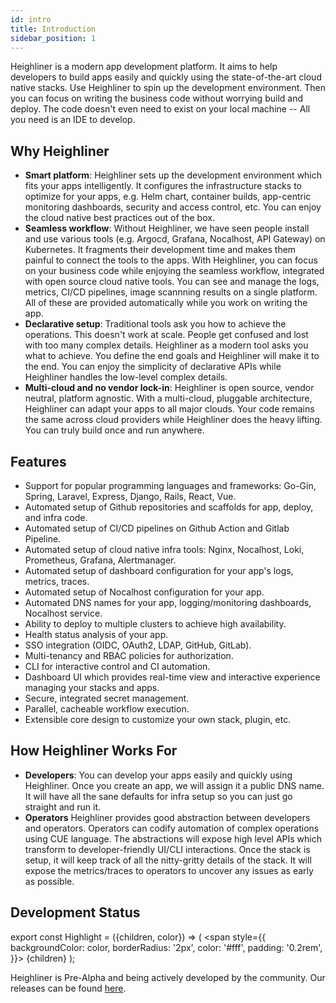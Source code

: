 ```yaml
---
id: intro
title: Introduction
sidebar_position: 1
---
```


Heighliner is a modern app development platform.
It aims to help developers to build apps easily and quickly using the state-of-the-art cloud native stacks.
Use Heighliner to spin up the development environment.
Then you can focus on writing the business code without worrying build and deploy.
The code doesn't even need to exist on your local machine -- All you need is an IDE to develop.

## Why Heighliner

- **Smart platform**:
    Heighliner sets up the development environment which fits your apps intelligently.
    It configures the infrastructure stacks to optimize for your apps, e.g. Helm chart, container builds, app-centric monitoring dashboards, security and access control, etc.
    You can enjoy the cloud native best practices out of the box.
- **Seamless workflow**:
    Without Heighliner, we have seen people install and use various tools (e.g. Argocd, Grafana, Nocalhost, API Gateway) on Kubernetes.
    It fragments their development time and makes them painful to connect the tools to the apps.
    With Heighliner, you can focus on your business code while enjoying the seamless workflow, integrated with open source cloud native tools.
    You can see and manage the logs, metrics, CI/CD pipelines, image scannning results on a single platform.
    All of these are provided automatically while you work on writing the app.
- **Declarative setup**:
    Traditional tools ask you how to achieve the operations.
    This doesn't work at scale. People get confused and lost with too many complex details.
    Heighliner as a modern tool asks you what to achieve.
    You define the end goals and Heighliner will make it to the end.
    You can enjoy the simplicity of declarative APIs while Heighliner handles the low-level complex details.
- **Multi-cloud and no vendor lock-in**:
    Heighliner is open source, vendor neutral, platform agnostic.
    With a multi-cloud, pluggable architecture, Heighliner can adapt your apps to all major clouds.
    Your code remains the same across cloud providers while Heighliner does the heavy lifting.
    You can truly build once and run anywhere.

## Features

- Support for popular programming languages and frameworks: Go-Gin, Spring, Laravel, Express, Django, Rails, React, Vue.
- Automated setup of Github repositories and scaffolds for app, deploy, and infra code.
- Automated setup of CI/CD pipelines on Github Action and Gitlab Pipeline.
- Automated setup of cloud native infra tools: Nginx, Nocalhost, Loki, Prometheus, Grafana, Alertmanager.
- Automated setup of dashboard configuration for your app's logs, metrics, traces.
- Automated setup of Nocalhost configuration for your app.
- Automated DNS names for your app, logging/monitoring dashboards, Nocalhost service.
- Ability to deploy to multiple clusters to achieve high availability.
- Health status analysis of your app.
- SSO integration (OIDC, OAuth2, LDAP, GitHub, GitLab).
- Multi-tenancy and RBAC policies for authorization.
- CLI for interactive control and CI automation.
- Dashboard UI which provides real-time view and interactive experience managing your stacks and apps.
- Secure, integrated secret management.
- Parallel, cacheable workflow execution.
- Extensible core design to customize your own stack, plugin, etc.

## How Heighliner Works For

- **Developers**:
    You can develop your apps easily and quickly using Heighliner.
    Once you create an app, we will assign it a public DNS name.
    It will have all the sane defaults for infra setup so you can just go straight and run it.
- **Operators**
    Heighliner provides good abstraction between developers and operators.
    Operators can codify automation of complex operations using CUE language.
    The abstractions will expose high level APIs which transform to developer-friendly UI/CLI interactions.
    Once the stack is setup, it will keep track of all the nitty-gritty details of the stack.
    It will expose the metrics/traces to operators to uncover any issues as early as possible.

## Development Status

export const Highlight = ({children, color}) => (
  <span
    style={{
      backgroundColor: color,
      borderRadius: '2px',
      color: '#fff',
      padding: '0.2rem',
    }}>
    {children}
  </span>
);

Heighliner is <Highlight color="#eb34ba">Pre-Alpha</Highlight> and being actively developed by the community.
Our releases can be found [here](https://github.com/h8r-dev/heighliner/releases).
